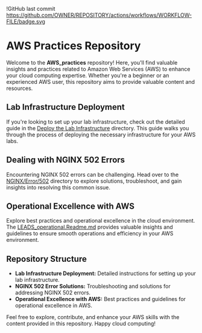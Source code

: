 !GitHub last commit
https://github.com/OWNER/REPOSITORY/actions/workflows/WORKFLOW-FILE/badge.svg

# AWS Practices Repository

Welcome to the **AWS_practices** repository! Here, you'll find valuable insights and practices related to Amazon Web Services (AWS) to enhance your cloud computing expertise. Whether you're a beginner or an experienced AWS user, this repository aims to provide valuable content and resources.

## Lab Infrastructure Deployment

If you're looking to set up your lab infrastructure, check out the detailed guide in the [Deploy the Lab Infrastructure](Lab%20Infrastructure%20Deployment) directory. This guide walks you through the process of deploying the necessary infrastructure for your AWS labs.

## Dealing with NGINX 502 Errors

Encountering NGINX 502 errors can be challenging. Head over to the [NGINX/Error/502](NGINX/Error/502) directory to explore solutions, troubleshoot, and gain insights into resolving this common issue.

## Operational Excellence with AWS

Explore best practices and operational excellence in the cloud environment. The [LEADS_operational.Readme.md](LEADS_operational.Readme.md) provides valuable insights and guidelines to ensure smooth operations and efficiency in your AWS environment.

## Repository Structure

- **Lab Infrastructure Deployment:** Detailed instructions for setting up your lab infrastructure.
- **NGINX 502 Error Solutions:** Troubleshooting and solutions for addressing NGINX 502 errors.
- **Operational Excellence with AWS:** Best practices and guidelines for operational excellence in AWS.

Feel free to explore, contribute, and enhance your AWS skills with the content provided in this repository. Happy cloud computing!

